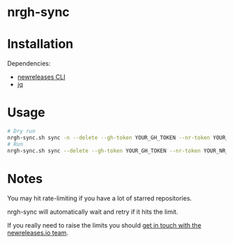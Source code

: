 # nrgh-sync

# Installation

Dependencies:

- [newreleases CLI](https://github.com/newreleasesio/cli-go)
- [jq](https://stedolan.github.io/jq/)

# Usage

```bash
# Dry run
nrgh-sync.sh sync -n --delete --gh-token YOUR_GH_TOKEN --nr-token YOUR_NR_TOKEN
# Run
nrgh-sync.sh sync --delete --gh-token YOUR_GH_TOKEN --nr-token YOUR_NR_TOKEN
```

# Notes

You may hit rate-limiting if you have a lot of starred repositories.

nrgh-sync will automatically wait and retry if it hits the limit.

If you really need to raise the limits you should [get in touch with the newreleases.io team](https://newreleases.io/contact).
